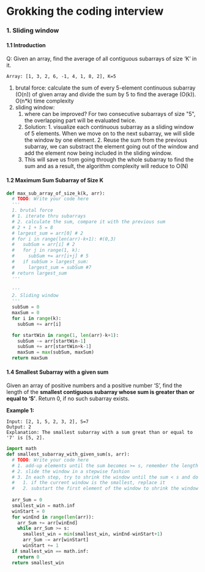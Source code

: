 # Grokking the coding interview

### 1. Sliding window

#### 1.1 Introduction

Q: Given an array, find the average of all contiguous subarrays of size ‘K’ in it.

```
Array: [1, 3, 2, 6, -1, 4, 1, 8, 2], K=5
```

1. brutal force: calculate the sum of every 5-element continuous subarray (O(n)) of given array and divide the sum by 5 to find the average (O(k)). O(n*k) time complexity
2. sliding window: 
   1. where can be improved? For two consecutive subarrays of size "5", the overlapping part will be evaluated twice.
   2. Solution: 1. visualize each continuous subarray as a sliding window of 5 elements. When we move on to the next subarray, we will slide the window by one element. 2. Reuse the sum from the previous subarray, we can substract the element going out of the window and add the element now being included in the sliding window. 
   3. This will save us from going through the whole subarray to find the sum and as a result, the algorithm complexity will reduce to O(N)

#### 1.2 Maximum Sum Subarray of Size K

```python
def max_sub_array_of_size_k(k, arr):
  # TODO: Write your code here
  '''
  1. brutal force
  # 1. iterate thru subarrays
  # 2. calculate the sum, compare it with the previous sum
  # 2 + 1 + 5 = 8
  # largest_sum = arr[0] # 2
  # for i in range(len(arr)-k+1): #(0,3)
  #   subSum = arr[i] # 2
  #   for j in range(1, k):
  #     subSum += arr[i+j] # 5
  #   if subSum > largest_sum:
  #     largest_sum = subSum #7 
  # return largest_sum
  '''

  '''
  2. Sliding window
  '''
  subSum = 0
  maxSum = 0
  for i in range(k):
    subSum += arr[i]

  for startWin in range(1, len(arr)-k+1):
    subSum -= arr[startWin-1]
    subSum += arr[startWin+k-1]
    maxSum = max(subSum, maxSum)
  return maxSum

```

#### 1.4 Smallest Subarray with a given sum

Given an array of positive numbers and a positive number ‘S’, find the length of the **smallest contiguous subarray whose sum is greater than or equal to ‘S’**. Return 0, if no such subarray exists.

**Example 1:**

```
Input: [2, 1, 5, 2, 3, 2], S=7 
Output: 2
Explanation: The smallest subarray with a sum great than or equal to '7' is [5, 2].
```

```python
import math
def smallest_subarray_with_given_sum(s, arr):
  # TODO: Write your code here
  # 1. add-up elements until the sum becomes >= s, remember the length of this window as the smallest window so far
  # 2. slide the window in a stepwise fashion
  # 3. In each step, try to shrink the window until the sum < s and do two things: 
  #   1. if the current window is the smallest, replace it 
  #   2. substart the first element of the window to shrink the window
  
  arr_Sum = 0
  smallest_win = math.inf
  winStart = 0
  for winEnd in range(len(arr)):
    arr_Sum += arr[winEnd]
    while arr_Sum >= s:
      smallest_win = min(smallest_win, winEnd-winStart+1)
      arr_Sum -= arr[winStart]
      winStart += 1
  if smallest_win == math.inf:
    return 0
  return smallest_win


  

```

